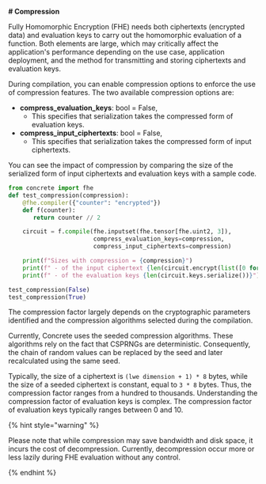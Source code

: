 **# Compression**

Fully Homomorphic Encryption (FHE) needs both ciphertexts (encrypted data) and evaluation keys to carry out the homomorphic evaluation of a function. Both elements are large, which may critically affect the application's performance depending on the use case, application deployment, and the method for transmitting and storing ciphertexts and evaluation keys.

During compilation, you can enable compression options to enforce the use of compression features. The two available compression options are:

* **compress\_evaluation\_keys**: bool = False,
    - This specifies that serialization takes the compressed form of evaluation keys.
* **compress\_input\_ciphertexts**: bool = False,
    * This specifies that serialization takes the compressed form of input ciphertexts.

You can see the impact of compression by comparing the size of the serialized form of input ciphertexts and evaluation keys with a sample code.

```python
from concrete import fhe
def test_compression(compression):
    @fhe.compiler({"counter": "encrypted"})
    def f(counter):
       return counter // 2

    circuit = f.compile(fhe.inputset(fhe.tensor[fhe.uint2, 3]),
                        compress_evaluation_keys=compression,
                        compress_input_ciphertexts=compression)

    print(f"Sizes with compression = {compression}")
    print(f" - of the input ciphertext {len(circuit.encrypt(list([0 for i in range(3)])).serialize())}")
    print(f" - of the evaluation keys {len(circuit.keys.serialize())}")

test_compression(False)
test_compression(True)
```

The compression factor largely depends on the cryptographic parameters identified and the compression algorithms selected during the compilation.

Currently, Concrete uses the seeded compression algorithms. These algorithms rely on the fact that CSPRNGs are deterministic. Consequently, the chain of random values can be replaced by the seed and later recalculated using the same seed.

Typically, the size of a ciphertext is `(lwe dimension + 1) * 8` bytes, while the size of a seeded ciphertext is constant, equal to `3 * 8` bytes. Thus, the compression factor ranges from a hundred to thousands. Understanding the compression factor of evaluation keys is complex. The compression factor of evaluation keys typically ranges between 0 and 10.

{% hint style="warning" %}

Please note that while compression may save bandwidth and disk space, it incurs the cost of decompression. Currently, decompression occur more or less lazily during FHE evaluation without any control.

{% endhint %}
